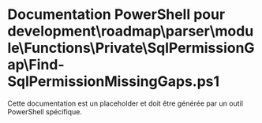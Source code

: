 # Documentation PowerShell pour development\roadmap\parser\module\Functions\Private\SqlPermissionGap\Find-SqlPermissionMissingGaps.ps1

Cette documentation est un placeholder et doit être générée par un outil PowerShell spécifique.
